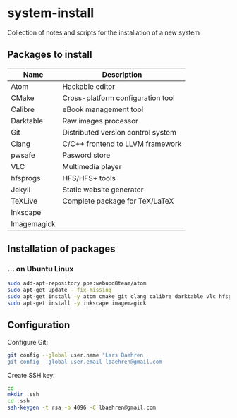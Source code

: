 # system-install

Collection of notes and scripts for the installation of a new system

## Packages to install

| Name        | Description                        |
|-------------|------------------------------------|
| Atom        | Hackable editor                    |
| CMake       | Cross-platform configuration tool  |
| Calibre     | eBook management tool              |
| Darktable   | Raw images processor               |
| Git         | Distributed version control system |
| Clang       | C/C++ frontend to LLVM framework   |
| pwsafe      | Pasword store                  |
| VLC         | Multimedia player              |
| hfsprogs    | HFS/HFS+ tools                 |
| Jekyll      | Static website generator       |
| TeXLive     | Complete package for TeX/LaTeX |
| Inkscape    |  |
| Imagemagick |  |
 
## Installation of packages

### ... on Ubuntu Linux

~~~~ bash
sudo add-apt-repository ppa:webupd8team/atom
sudo apt-get update --fix-missing
sudo apt-get install -y atom cmake git clang calibre darktable vlc hfsprogs texlive-full jekyll
sudo apt-get install -y inkscape imagemagick
~~~~

## Configuration

Configure Git:

~~~~ bash
git config --global user.name "Lars Baehren
git config --global user.email lbaehren@gmail.com
~~~~

Create SSH key:

~~~~ bash
cd
mkdir .ssh
cd .ssh
ssh-keygen -t rsa -b 4096 -C lbaehren@gmail.com
~~~~
